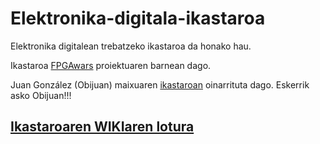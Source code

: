 # Elektronika-digitala-ikastaroa
Elektronika digitalean trebatzeko ikastaroa da honako hau. 

Ikastaroa [FPGAwars](http://fpgawars.github.io/) proiektuaren barnean dago. 

Juan González (Obijuan) maixuaren [ikastaroan](https://github.com/Obijuan/Curso-Electronica-Digital-para-makers-con-FPGAs-Libres)  oinarrituta dago. Eskerrik asko Obijuan!!!

## [Ikastaroaren WIKIaren lotura](https://github.com/Lorea-Aldabaldetreku/Elektronika-digitala-ikastaroa/wiki)
